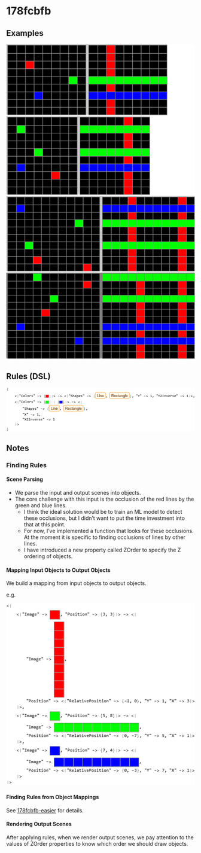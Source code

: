 # 178fcbfb

## Examples

![ARC examples for 178fcbfb](examples.png?raw=true)

## Rules (DSL)

![DSL rules for 178fcbfb](rules.png?raw=true)

## Notes

### Finding Rules


#### Scene Parsing

* We parse the input and output scenes into objects.
* The core challenge with this input is the occlusion of the red lines by the green and blue lines.
   * I think the ideal solution would be to train an ML model to detect these occlusions, but I didn’t want to put the time investment into that at this point.
   * For now, I’ve implemented a function that looks for these occlusions. At the moment it is specific to finding occlusions of lines by other lines.
   * I have introduced a new property called ZOrder to specify the Z ordering of objects.

#### Mapping Input Objects to Output Objects

We build a mapping from input objects to output objects.

e.g.



![image 1](image1.png?raw=true)


#### Finding Rules from Object Mappings

See [178fcbfb-easier](https://github.com/dbigham/ARC/blob/main/TaskNotes/178fcbfb-easier/notes.md) for details.


#### Rendering Output Scenes

After applying rules, when we render output scenes, we pay attention to the values of ZOrder properties to know which order we should draw objects.
